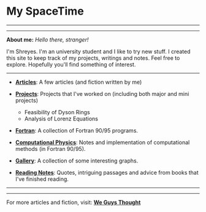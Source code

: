 # My SpaceTime

***

***

**About me:**
*Hello there, stranger!*

I'm Shreyes.
I'm an university student and I like to try new stuff. I created this site to keep track of my projects, writings and notes. Feel free to explore. Hopefully you'll find something of interest.

***

- **[Articles](Articles/README.md)**: A few articles (and fiction written by me)

- **[Projects](Project/README.md)**: Projects that I've worked on (including both major and mini projects)
    - Feasibility of Dyson Rings
    - Analysis of Lorenz Equations

- **[Fortran](https://github.com/mshreyes/Fortran_Programs)**: A collection of Fortran 90/95 programs.

- **[Computational Physics](https://github.com/mshreyes/Computational-Physics)**: Notes and implementation of computational methods (in Fortran 90/95).

- **[Gallery](Gallery/README.md)**: A collection of some interesting graphs.

- **[Reading Notes](Reading/README.md)**: Quotes, intriguing passages and advice from books that I've finished reading.

***

***

For more articles and fiction, visit: **[We Guys Thought](https://weguysthought.com/)**
